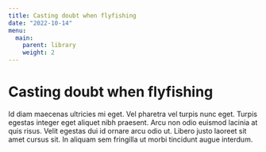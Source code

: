 ```yaml
---
title: Casting doubt when flyfishing
date: "2022-10-14"
menu:
  main:
    parent: library
    weight: 2
---
```


# Casting doubt when flyfishing

Id diam maecenas ultricies mi eget. Vel pharetra vel turpis nunc eget.
Turpis egestas integer eget aliquet nibh praesent. Arcu non odio euismod
lacinia at quis risus. Velit egestas dui id ornare arcu odio ut. Libero
justo laoreet sit amet cursus sit. In aliquam sem fringilla ut morbi
tincidunt augue interdum.
